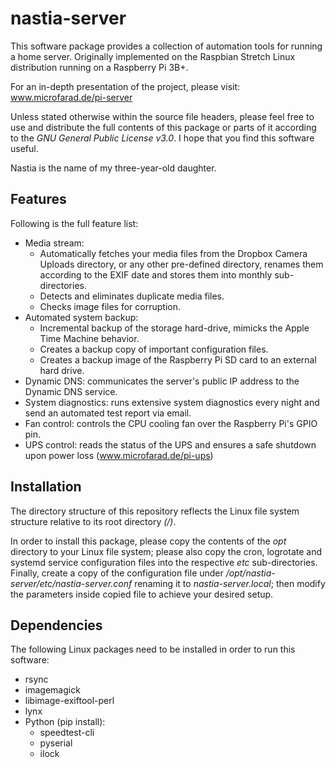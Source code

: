 # nastia-server

This software package provides a collection of automation tools for running a home server. Originally implemented on the Raspbian Stretch Linux distribution running on a Raspberry Pi 3B+.

For an in-depth presentation of the project, please visit: www.microfarad.de/pi-server

Unless stated otherwise within the source file headers, please feel free to use and distribute the full contents of this package or parts of it according to the _GNU General Public License v3.0_. I hope that you find this software useful.

Nastia is the name of my three-year-old daughter.

## Features

Following is the full feature list:

* Media stream: 
  * Automatically fetches your media files from the Dropbox Camera Uploads directory, or any other pre-defined directory, renames them according to the EXIF date and stores them into monthly sub-directories. 
  * Detects and eliminates duplicate media files.
  * Checks image files for corruption.
* Automated system backup:
  * Incremental backup of the storage hard-drive, mimicks the Apple Time Machine behavior.
  * Creates a backup copy of important configuration files.
  * Creates a backup image of the Raspberry Pi SD card to an external hard drive.
* Dynamic DNS: communicates the server's public IP address to the Dynamic DNS service.
* System diagnostics: runs extensive system diagnostics every night and send an automated test report via email.
* Fan control: controls the CPU cooling fan over the Raspberry Pi's GPIO pin.
* UPS control: reads the status of the UPS and ensures a safe shutdown upon power loss (www.microfarad.de/pi-ups)

## Installation

The directory structure of this repository reflects the Linux file system structure relative to its root directory _(/)_.

In order to install this package, please copy the contents of the _opt_ directory to your Linux file system; please also copy the cron, logrotate and systemd service configuration files into the respective _etc_ sub-directories. Finally, create a copy of the configuration file under _/opt/nastia-server/etc/nastia-server.conf_ renaming it to _nastia-server.local_; then modify the parameters inside copied file to achieve your desired setup.

## Dependencies

The following Linux packages need to be installed in order to run this software:

* rsync
* imagemagick
* libimage-exiftool-perl
* lynx
* Python (pip install):
  - speedtest-cli
  - pyserial
  - ilock
  
